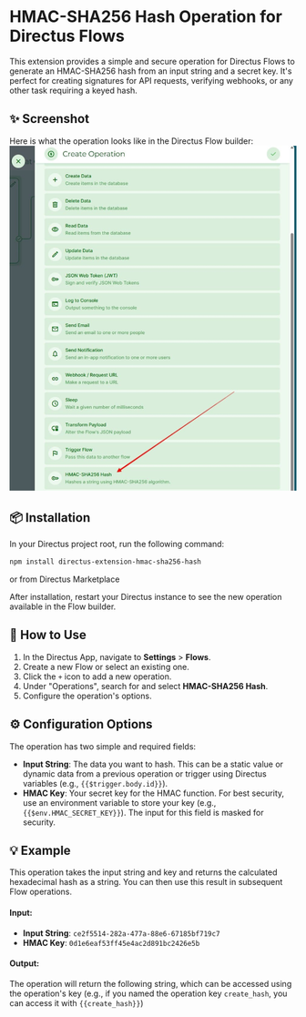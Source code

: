 # HMAC-SHA256 Hash Operation for Directus Flows


This extension provides a simple and secure operation for Directus Flows to generate an HMAC-SHA256 hash from an input string and a secret key. It's perfect for creating signatures for API requests, verifying webhooks, or any other task requiring a keyed hash.

## ✨ Screenshot

Here is what the operation looks like in the Directus Flow builder:
![alt text](operation-preview.jpeg)
    

## 📦 Installation

In your Directus project root, run the following command:

```bash
npm install directus-extension-hmac-sha256-hash
```

or from Directus Marketplace

After installation, restart your Directus instance to see the new operation available in the Flow builder.

## 🚀 How to Use

1.  In the Directus App, navigate to **Settings** > **Flows**.
2.  Create a new Flow or select an existing one.
3.  Click the `+` icon to add a new operation.
4.  Under "Operations", search for and select **HMAC-SHA256 Hash**.
5.  Configure the operation's options.

## ⚙️ Configuration Options

The operation has two simple and required fields:

*   **Input String**: The data you want to hash. This can be a static value or dynamic data from a previous operation or trigger using Directus variables (e.g., `{{$trigger.body.id}}`).
*   **HMAC Key**: Your secret key for the HMAC function. For best security, use an environment variable to store your key (e.g., `{{$env.HMAC_SECRET_KEY}}`). The input for this field is masked for security.

## 💡 Example

This operation takes the input string and key and returns the calculated hexadecimal hash as a string. You can then use this result in subsequent Flow operations.

#### **Input:**

*   **Input String**: `ce2f5514-282a-477a-88e6-67185bf719c7`
*   **HMAC Key**: `0d1e6eaf53ff45e4ac2d891bc2426e5b`

#### **Output:**

The operation will return the following string, which can be accessed using the operation's key (e.g., if you named the operation key `create_hash`, you can access it with `{{create_hash}}`)